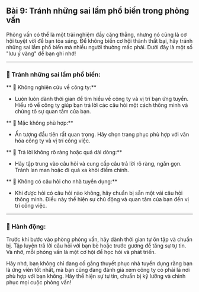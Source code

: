 ## Bài 9: Tránh những sai lầm phổ biến trong phỏng vấn

Phỏng vấn có thể là một trải nghiệm đầy căng thẳng, nhưng nó cũng là cơ hội tuyệt vời để bạn tỏa sáng. Để không biến cơ hội thành thất bại, hãy tránh những sai lầm phổ biến mà nhiều người thường mắc phải. Dưới đây là một số "lưu ý vàng" để bạn ghi nhớ!

---

### 📌 Tránh những sai lầm phổ biến:

** 🔹 Không nghiên cứu về công ty:**
- Luôn luôn dành thời gian để tìm hiểu về công ty và vị trí bạn ứng tuyển. Hiểu rõ về công ty giúp bạn trả lời các câu hỏi một cách thông minh và chứng tỏ sự quan tâm của bạn.

** 🔹 Mặc không phù hợp:**
- Ấn tượng đầu tiên rất quan trọng. Hãy chọn trang phục phù hợp với văn hóa công ty và vị trí công việc.

** 🔹 Trả lời không rõ ràng hoặc quá dài dòng:**
- Hãy tập trung vào câu hỏi và cung cấp câu trả lời rõ ràng, ngắn gọn. Tránh lan man hoặc đi quá xa khỏi điểm chính.

** 🔹 Không có câu hỏi cho nhà tuyển dụng:**
- Khi được hỏi có câu hỏi nào không, hãy chuẩn bị sẵn một vài câu hỏi thông minh. Điều này thể hiện sự chủ động và quan tâm của bạn đến vị trí công việc.

---

### 🚀 Hành động:

Trước khi bước vào phòng phỏng vấn, hãy dành thời gian tự ôn tập và chuẩn bị. Tập luyện trả lời câu hỏi với bạn bè hoặc trước gương để tăng sự tự tin. Và nhớ, mỗi phỏng vấn là một cơ hội để học hỏi và phát triển.

Hãy nhớ, bạn không chỉ đang cố gắng thuyết phục nhà tuyển dụng rằng bạn là ứng viên tốt nhất, mà bạn cũng đang đánh giá xem công ty có phải là nơi phù hợp với bạn không. Hãy thể hiện sự tự tin, chuẩn bị kỹ lưỡng và chinh phục mọi cuộc phỏng vấn!